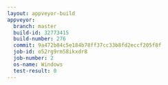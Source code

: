 ```yaml
---
layout: appveyor-build
appveyor:
  branch: master
  build-id: 32773415
  build-number: 276
  commit: 9a472b84c5e184b78ff37cc33b8fd2eccf205f8f
  job-id: o52rg9rm58ikxdr8
  job-number: 2
  os-name: Windows
  test-result: 0
---
```

